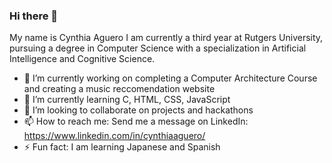 ### Hi there 👋

My name is Cynthia Aguero I am currently a third year at Rutgers University, pursuing a degree in Computer Science with a specialization in Artificial Intelligence and Cognitive Science.

- 🔭 I’m currently working on completing a Computer Architecture Course and creating a music reccomendation website
- 🌱 I’m currently learning C, HTML, CSS, JavaScript
- 👯 I’m looking to collaborate on projects and hackathons
- 📫 How to reach me: Send me a message on LinkedIn: https://www.linkedin.com/in/cynthiaaguero/
- ⚡ Fun fact: I am learning Japanese and Spanish
